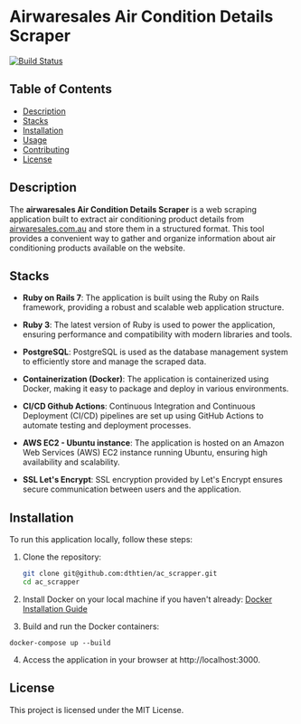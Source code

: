 # Airwaresales Air Condition Details Scraper
[![Build Status](https://github.com/dthtien/ac_scrapper/actions/workflows/ci.yml/badge.svg)](https://github.com/dthtien/ac_scrapper/actions)

## Table of Contents

- [Description](#description)
- [Stacks](#stacks)
- [Installation](#installation)
- [Usage](#usage)
- [Contributing](#contributing)
- [License](#license)

## Description

The **airwaresales Air Condition Details Scraper** is a web scraping application built to extract air conditioning product details from [airwaresales.com.au](https://www.airwaresales.com.au/shop/) and store them in a structured format. This tool provides a convenient way to gather and organize information about air conditioning products available on the website.

## Stacks

- **Ruby on Rails 7**: The application is built using the Ruby on Rails framework, providing a robust and scalable web application structure.

- **Ruby 3**: The latest version of Ruby is used to power the application, ensuring performance and compatibility with modern libraries and tools.

- **PostgreSQL**: PostgreSQL is used as the database management system to efficiently store and manage the scraped data.

- **Containerization (Docker)**: The application is containerized using Docker, making it easy to package and deploy in various environments.

- **CI/CD Github Actions**: Continuous Integration and Continuous Deployment (CI/CD) pipelines are set up using GitHub Actions to automate testing and deployment processes.

- **AWS EC2 - Ubuntu instance**: The application is hosted on an Amazon Web Services (AWS) EC2 instance running Ubuntu, ensuring high availability and scalability.

- **SSL Let's Encrypt**: SSL encryption provided by Let's Encrypt ensures secure communication between users and the application.

## Installation

To run this application locally, follow these steps:

1. Clone the repository:
   ```bash
   git clone git@github.com:dthtien/ac_scrapper.git
   cd ac_scrapper
   ```
2. Install Docker on your local machine if you haven't already: [Docker Installation Guide](https://docs.docker.com/get-docker/)

3. Build and run the Docker containers:
```
docker-compose up --build

```
4. Access the application in your browser at http://localhost:3000.

## License

This project is licensed under the MIT License.
